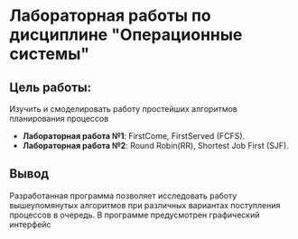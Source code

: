 # Лабораторная работы по дисциплине "Операционные системы"

## Цель работы: 
Изучить и смоделировать работу простейших алгоритмов
планирования процессов 
- **Лабораторная работа №1**: FirstCome, FirstServed (FCFS).
- **Лабораторная работа №2**: Round Robin(RR), Shortest Job First (SJF).

[//]: # (- Лабораторная работа №3: )

## Вывод
Разработанная программа позволяет исследовать работу вышеупомянутых алгоритмов при
различных вариантах поступления процессов в очередь. В программе предусмотрен графический интерфейс